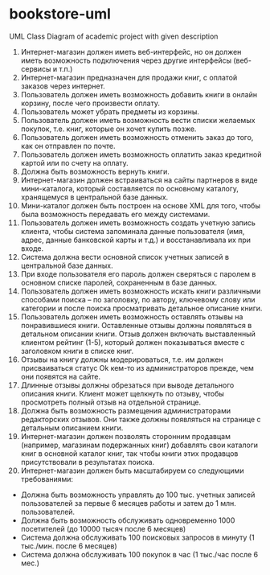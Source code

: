 # bookstore-uml
UML Class Diagram of academic project with given description

1. Интернет-магазин должен иметь веб-интерфейс, но он должен иметь возможность подключения через другие интерфейсы (веб-сервисы и т.п.)
2. Интернет-магазин предназначен для продажи книг, с оплатой заказов через интернет.
3. Пользователь должен иметь возможность добавить книги в онлайн корзину, после чего произвести оплату.
4. Пользователь может убрать предметы из корзины.
5. Пользователь должен иметь возможность вести списки желаемых покупок, т.е. книг, которые он хочет купить позже.
6. Пользователь должен иметь возможность отменить заказ до того, как он отправлен по почте.
7. Пользователь должен иметь возможность оплатить заказ кредитной картой или по счету на оплату.
8. Должна быть возможность вернуть книги.
9. Интернет-магазин должен встраиваться на сайты партнеров в виде мини-каталога, который составляется по основному каталогу, хранящемуся в центральной базе данных.
10. Мини-каталог должен быть построен на основе XML для того, чтобы была возможность передавать его между системами.
11. Пользователь должен иметь возможность создать учетную запись клиента, чтобы система запоминала данные пользователя (имя, адрес, данные банковской карты и т.д.) и восстанавливала их при входе.
12. Система должна вести основной список учетных записей в центральной базе данных.
13. При входе пользователя его пароль должен сверяться с паролем в основном списке паролей, сохраненным в базе данных.
14. Пользователь должен иметь возможность искать книги различными способами поиска – по заголовку, по автору, ключевому слову или категории и после поиска просматривать детальное описание книги.
15. Пользователь должен иметь возможность оставлять отзывы на понравившиеся книги. Оставленные отзывы  должны появляться в детальном описании книги. Отзыв должен включать выставленный клиентом рейтинг (1-5), который должен показываться вместе с заголовком книги в списке книг.
16. Отзывы на книгу должны модерироваться, т.е. им должен присваиваться статус Ok кем-то из администраторов прежде, чем они появятся на сайте.
17. Длинные отзывы должны обрезаться при выводе детального описания книги. Клиент может щелкнуть по отзыву, чтобы просмотреть  полный отзыв на отдельной странице.
18. Должна быть возможность размещения администраторами редакторских отзывов. Они также должны появляться на странице с детальным описанием книги.
19. Интернет-магазин должен позволять сторонним продавцам (например, магазинам подержанных книг) добавлять свои каталоги книг в основной каталог книг, так чтобы книги этих продавцов присутствовали в результатах поиска.
20. Интернет-магазин должен быть масштабируем со следующими требованиями:
* Должна быть возможность управлять до 100 тыс. учетных записей пользователей за первые 6 месяцев работы и затем до 1 млн. пользователей.
* Должна быть возможность обслуживать одновременно 1000 посетителей (до 10000 тысяч после 6 месяцев)
* Система должна обслуживать 100 поисковых запросов в минуту (1 тыс./мин. после 6 месяцев)
* Система должна обслуживать 100 покупок в час (1 тыс./час после 6 мес.)

